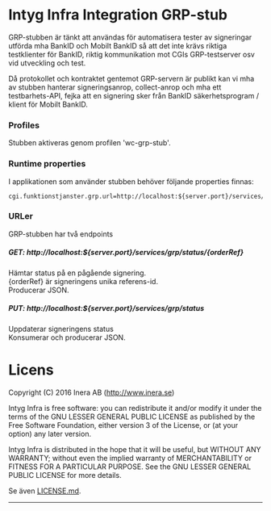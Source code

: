 # Intyg Infra Integration GRP-stub

GRP-stubben är tänkt att användas för automatisera tester av signeringar utförda mha BankID och Mobilt BankID 
så att det inte krävs riktiga testklienter för BankID, riktig kommunikation mot CGIs GRP-testserver osv vid 
utveckling och test.

Då protokollet och kontraktet gentemot GRP-servern är publikt kan vi mha av stubben hanterar signeringsanrop, 
collect-anrop och mha ett testbarhets-API, fejka att en signering sker från BankID säkerhetsprogram / klient 
för Mobilt BankID.

### Profiles
Stubben aktiveras genom profilen 'wc-grp-stub'.

### Runtime properties
I applikationen som använder stubben behöver följande properties finnas:

    cgi.funktionstjanster.grp.url=http://localhost:${server.port}/services/grp
 
### URLer
GRP-stubben har två endpoints
    
##### GET: http://localhost:${server.port}/services/grp/status/{orderRef}
    
Hämtar status på en pågående signering.<br>
{orderRef} är signeringens unika referens-id.<br>
Producerar JSON.

##### PUT: http://localhost:${server.port}/services/grp/status
Uppdaterar signeringens status<br>
Konsumerar och producerar JSON.

# Licens

Copyright (C) 2016 Inera AB (http://www.inera.se)

Intyg Infra is free software: you can redistribute it and/or modify it under the terms of the GNU LESSER GENERAL PUBLIC LICENSE as published by the Free Software Foundation, either version 3 of the License, or (at your option) any later version.

Intyg Infra is distributed in the hope that it will be useful, but WITHOUT ANY WARRANTY; without even the implied warranty of MERCHANTABILITY or FITNESS FOR A PARTICULAR PURPOSE.  See the GNU LESSER GENERAL PUBLIC LICENSE for more details.

Se även [LICENSE.md](https://github.com/sklintyg/common/blob/master/LICENSE.md).

-----
